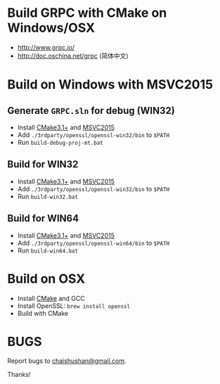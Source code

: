 # Build GRPC with CMake on Windows/OSX

- http://www.grpc.io/
- http://doc.oschina.net/grpc (简体中文)

# Build on Windows with MSVC2015

## Generate `GRPC.sln` for debug (WIN32)

- Install [CMake3.1+][CMake] and [MSVC2015][MSVC2015]
- Add `./3rdparty/openssl/openssl-win32/bin` to `$PATH`
- Run `build-debug-proj-mt.bat`


## Build for WIN32

- Install [CMake3.1+][CMake] and [MSVC2015][MSVC2015]
- Add `./3rdparty/openssl/openssl-win32/bin` to `$PATH`
- Run `build-win32.bat`


## Build for WIN64

- Install [CMake3.1+][CMake] and [MSVC2015][MSVC2015]
- Add `./3rdparty/openssl/openssl-win64/bin` to `$PATH`
- Run `build-win64.bat`

# Build on OSX

- Install [CMake][CMake] and GCC
- Install OpenSSL: `brew install openssl`
- Build with CMake

# BUGS

Report bugs to <chaishushan@gmail.com>.

Thanks!


[CMake]: http://www.cmake.org/
[MSVC2015]: https://www.visualstudio.com/
